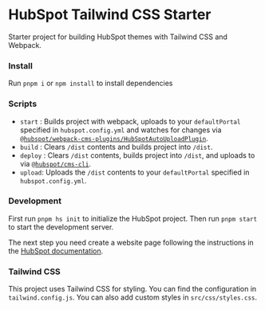 # HubSpot Tailwind CSS Starter

Starter project for building HubSpot themes with Tailwind CSS and Webpack.

### Install

Run `pnpm i` or `npm install` to install dependencies

### Scripts
- `start` : Builds project with webpack, uploads to your `defaultPortal` specified in `hubspot.config.yml` and watches for changes via [`@hubspot/webpack-cms-plugins/HubSpotAutoUploadPlugin`](https://www.npmjs.com/package/@hubspot/webpack-cms-plugins).
- `build` : Clears `/dist` contents and builds project into `/dist`.
- `deploy` : Clears `/dist` contents, builds project into `/dist`, and uploads to via [`@hubspot/cms-cli`](https://www.npmjs.com/package/@hubspot/cms-cli).
- `upload`: Uploads the `/dist` contents to your `defaultPortal` specified in `hubspot.config.yml`.

### Development

First run `pnpm hs init` to initialize the HubSpot project. Then run `pnpm start` to start the development server.

The next step you need create a website page following the instructions in the [HubSpot documentation](https://developers.hubspot.com/docs/cms/guides/getting-started#create-a-website-page).

### Tailwind CSS

This project uses Tailwind CSS for styling. You can find the configuration in `tailwind.config.js`. You can also add custom styles in `src/css/styles.css`.
